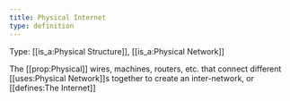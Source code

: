 ```yaml
---
title: Physical Internet
type: definition
---
```


Type: [[is_a:Physical Structure]], [[is_a:Physical Network]]

The [[prop:Physical]] wires, machines, routers, etc. that connect different [[uses:Physical Network]]s together to create an inter-network, or [[defines:The Internet]]